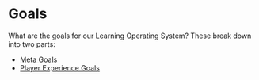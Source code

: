 # Goals

What are the goals for our Learning Operating System? These break down into two parts:

- [Meta Goals](meta-goals.md)
- [Player Experience Goals](player-experience-goals.md)
